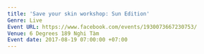 ```yaml
---
title: 'Save your skin workshop: Sun Edition'
Genre: Live
Event URL: https://www.facebook.com/events/1930073667230753/
Venue: 6 Degrees 189 Nghi Tàm
Event date: 2017-08-19 07:00:00 +07:00
---
```



